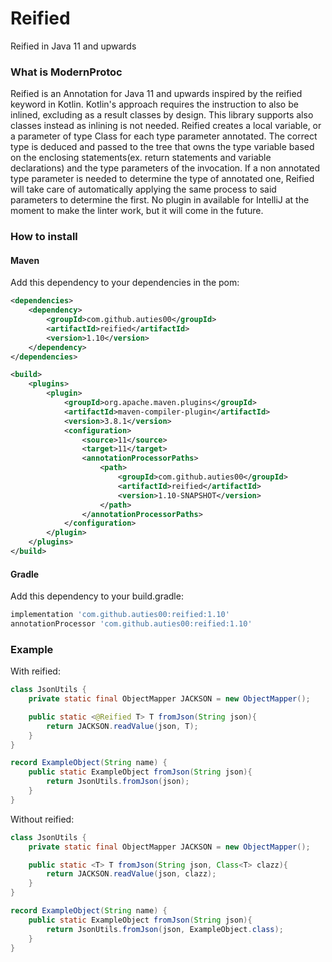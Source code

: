# Reified
Reified in Java 11 and upwards

### What is ModernProtoc

Reified is an Annotation for Java 11 and upwards inspired by the reified keyword in Kotlin.
Kotlin's approach requires the instruction to also be inlined, excluding as a result classes by design.
This library supports also classes instead as inlining is not needed.
Reified creates a local variable, or a parameter of type Class<T> for each type parameter annotated.
The correct type is deduced and passed to the tree that owns the type variable 
based on the enclosing statements(ex. return statements and variable declarations) and the type parameters of the invocation.
If a non annotated type parameter is needed to determine the type of annotated one, Reified will take care of automatically applying
the same process to said parameters to determine the first.
No plugin in available for IntelliJ at the moment to make the linter work, but it will come in the future.

### How to install

#### Maven
Add this dependency to your dependencies in the pom:
```xml
<dependencies>
    <dependency>
        <groupId>com.github.auties00</groupId>
        <artifactId>reified</artifactId>
        <version>1.10</version>
    </dependency>
</dependencies>

<build>
    <plugins>
        <plugin>
            <groupId>org.apache.maven.plugins</groupId>
            <artifactId>maven-compiler-plugin</artifactId>
            <version>3.8.1</version>
            <configuration>
                <source>11</source>
                <target>11</target>
                <annotationProcessorPaths>
                    <path>
                        <groupId>com.github.auties00</groupId>
                        <artifactId>reified</artifactId>
                        <version>1.10-SNAPSHOT</version>
                    </path>
                </annotationProcessorPaths>
            </configuration>
        </plugin>
    </plugins>
</build>
```

#### Gradle
Add this dependency to your build.gradle:
```groovy
implementation 'com.github.auties00:reified:1.10'
annotationProcessor 'com.github.auties00:reified:1.10'
```

### Example

With reified:
```java
class JsonUtils {
    private static final ObjectMapper JACKSON = new ObjectMapper();

    public static <@Reified T> T fromJson(String json){
        return JACKSON.readValue(json, T);
    }
}

record ExampleObject(String name) {
    public static ExampleObject fromJson(String json){
        return JsonUtils.fromJson(json);
    }
}
```

Without reified:
```java
class JsonUtils {
    private static final ObjectMapper JACKSON = new ObjectMapper();

    public static <T> T fromJson(String json, Class<T> clazz){
        return JACKSON.readValue(json, clazz);
    }
}

record ExampleObject(String name) {
    public static ExampleObject fromJson(String json){
        return JsonUtils.fromJson(json, ExampleObject.class);
    }
}
```
